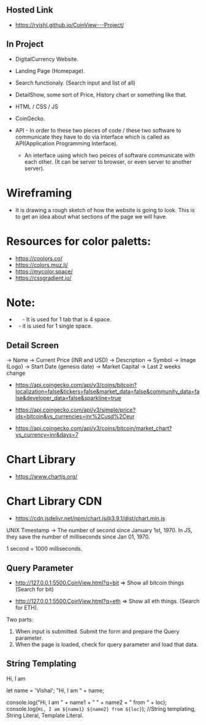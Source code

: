 ## Hosted Link
- https://rvishl.github.io/CoinView---Project/

## In Project
- DigitalCurrency Website.
- Landing Page (Homepage).
- Search functionaly. (Search input and list of all)
- DetailShow, some sort of Price, History
chart or something like that. 

- HTML / CSS / JS

- CoinGecko.

- API - In order to these two pieces of code / these two software to communicate they have to do via interface which is called as API(Application Programming Interface).

    - An interface using which two peices of software communicate with each other. (It can be server to browser, or even server to another server).

# Wireframing
- It is drawing a rough sketch of how the website is going to look. This is to get an idea about what sections of the page we will have. 

# Resources for color paletts:
- https://coolors.co/
- https://colors.muz.li/
- https://mycolor.space/
- https://cssgradient.io/


# Note:
- &emsp; - It is used for 1 tab that is 4 space.
- &nbsp; - it is used for 1 single space.


## Detail Screen
-> Name
-> Current Price (INR and USD)
-> Description
-> Symbol
-> Image (Logo)
-> Start Date (genesis date)
-> Market Capital
-> Last 2 weeks change

- https://api.coingecko.com/api/v3/coins/bitcoin?localization=false&tickers=false&market_data=false&community_data=false&developer_data=false&sparkline=true


- https://api.coingecko.com/api/v3/simple/price?ids=bitcoin&vs_currencies=inr%2Cusd%2Ceur


- https://api.coingecko.com/api/v3/coins/bitcoin/market_chart?vs_currency=inr&days=7


# Chart Library
- https://www.chartjs.org/
# Chart Library CDN
- https://cdn.jsdelivr.net/npm/chart.js@3.9.1/dist/chart.min.js


UNIX Timestamp -> The number of second since January 1st, 1970.
In JS, they save the number of milliseconds since Jan 01, 1970.

1 second = 1000 milliseconds.

## Query Parameter
- http://127.0.0.1:5500.CoinView.html?q=bit => Show all bitcoin things (Search for bit)

- http://127.0.0.1:5500.CoinView.html?q=eth => Show all eth things. (Search for ETH).

Two parts:
1. When input is submitted. Submit the form and prepare the Query parameter.
2. When the page is loaded, check for query parameter and load that data.


## String Templating

Hi, I am <name>

let name = 'Vishal';
"Hi, I am " + name;

console.log("Hi, I am " + name1 + " " + name2 + " from " + loc);
console.log(`Hi, I am ${name1} ${name2} from ${loc}`); //String templating, String Literal, Template Literal.
